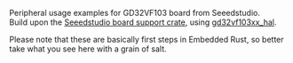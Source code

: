 Peripheral usage examples for GD32VF103 board from Seeedstudio.   
Build upon the [Seeedstudio board support crate](https://github.com/riscv-rust/seedstudio-gd32v), using [gd32vf103xx_hal](https://github.com/riscv-rust/gd32vf103xx-hal).

Please note that these are basically first steps in Embedded Rust, so better take what you see here with a grain of salt.